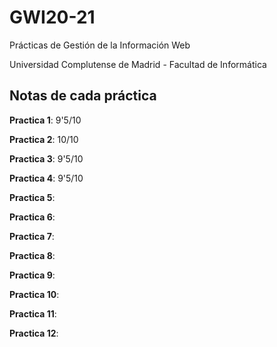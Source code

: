 # GWI20-21
Prácticas de Gestión de la Información Web

Universidad Complutense de Madrid - Facultad de Informática

## Notas de cada práctica

**Practica 1**: 9'5/10

**Practica 2**: 10/10

**Practica 3**: 9'5/10

**Practica 4**: 9'5/10

**Practica 5**:

**Practica 6**:

**Practica 7**:

**Practica 8**:

**Practica 9**:

**Practica 10**:

**Practica 11**:

**Practica 12**:
